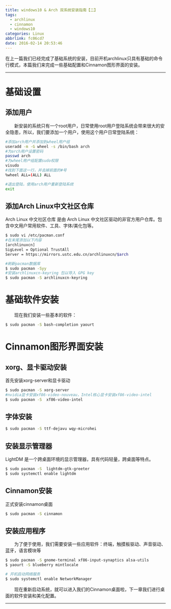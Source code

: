 ```yaml
---
title: windows10 & Arch 双系统安装指南【二】
tags:
  - archlinux
  - cinnamon
  - windows10
categories: Linux
abbrlink: fc06cd7
date: 2016-02-14 20:53:46
---
```



在上一篇我们已经完成了基础系统的安装，目前开机archlinux只具有基础的命令行模式，本篇我们来完成一些基础配置和Cinnamon图形界面的安装。
<!-- more -->

---
# 基础设置
## 添加用户
　　新安装的系统只有一个root用户，日常使用root用户登陆系统会带来很大的安全隐患，所以，我们要添加一个用户，使用这个用户日常登陆系统：
```bash
#添加arch用户并添加到wheel用户组
useradd -m -G wheel -s /bin/bash arch
#为arch用户设置密码
passwd arch
#为wheel用户组配置sudo权限
visudo
#找到下面这一行，并去掉前面的#号
%wheel ALL=(ALL) ALL
```
```bash
#退出登陆，使用arch用户重新登陆系统
exit
```
## 添加Arch Linux中文社区仓库
Arch Linux 中文社区仓库 是由 Arch Linux 中文社区驱动的非官方用户仓库。包含中文用户常用软件、工具、字体/美化包等。
```bash
$ sudo vi /etc/pacman.conf
#在末尾添加以下内容
[archlinuxcn]
SigLevel = Optional TrustAll
Server = https://mirrors.ustc.edu.cn/archlinuxcn/$arch
```
```bash
#刷新pacman数据库
$ sudo pacman -Syy
#安装archlinuxcn-keyring 包以导入 GPG key
$ sudo pacman -S archlinuxcn-keyring
```
# 基础软件安装
　　现在我们安装一些基本的软件：
```bash
$ sudo pacman -S bash-completion yaourt 
```
# Cinnamon图形界面安装
## xorg、显卡驱动安装
首先安装xorg-server和显卡驱动
```bash
$ sudo pacman -S xorg-server
#nvidia显卡安装xf86-video-nouveau，Intel核心显卡安装xf86-video-intel 
$ sudo pacman -S  xf86-video-intel
```
## 字体安装
```bash
$ sudo pacman -S ttf-dejavu wqy-microhei 
```
## 安装显示管理器
LightDM 是一个跨桌面环境的显示管理器，具有代码轻量，跨桌面等特点。
```bash
$ sudo pacman -S  lightdm-gtk-greeter
$ sudo systemctl enable lightdm
```
## Cinnamon安装
正式安装cinnamon桌面
```bash
$ sudo pacman -S cinnamon
```
## 安装应用程序
　　为了便于使用，我们需要安装一些应用软件：终端，触摸板驱动、声音驱动、蓝牙，语言模块等
```bash
$ sudo pacman -S gnome-terminal xf86-input-synaptics alsa-utils
$ yaourt -S blueberry mintlocale
```
```bash
# 开机启动网络服务
$ sudo systemctl enable NetworkManager
```
　　现在重新启动系统，就可以进入我们的Cinnamon桌面啦，下一章我们进行桌面的软件安装和美化配置。

---

